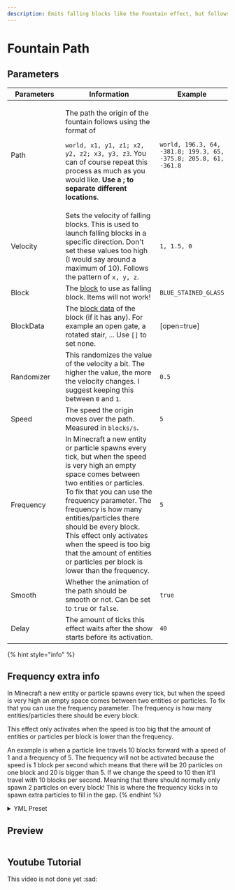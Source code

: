 ```yaml
---
description: Emits falling blocks like the Fountain effect, but follows a path.
---
```


# Fountain Path

## Parameters

<table><thead><tr><th width="153.33333333333331">Parameters</th><th width="375">Information</th><th>Example</th></tr></thead><tbody><tr><td>Path</td><td><p>The path the origin of the fountain follows using the format of </p><p><code>world, x1, y1, z1; x2, y2, z2; x3, y3, z3</code>. You can of course repeat this process as much as you would like. <strong>Use a ; to separate different locations</strong>.</p></td><td><code>world, 196.3, 64, -381.8; 199.3, 65, -375.8; 205.8, 61, -361.8</code></td></tr><tr><td>Velocity</td><td>Sets the velocity of falling blocks. This is used to launch falling blocks in a specific direction. Don't set these values too high (I would say around a maximum of 10). Follows the pattern of <code>x, y, z</code>.</td><td><code>1, 1.5, 0</code></td></tr><tr><td>Block</td><td>The <a href="https://hub.spigotmc.org/javadocs/bukkit/org/bukkit/Material.html">block</a> to use as falling block. Items will not work!</td><td><code>BLUE_STAINED_GLASS</code></td></tr><tr><td>BlockData</td><td>The <a href="https://minecraft.wiki/w/Block_states">block data</a> of the block (if it has any). For example an open gate, a rotated stair, ... Use <code>[]</code> to set none.</td><td>[open=true]</td></tr><tr><td>Randomizer</td><td>This randomizes the value of the velocity a bit. The higher the value, the more the velocity changes. I suggest keeping this between <code>0</code> and <code>1</code>.</td><td><code>0.5</code></td></tr><tr><td>Speed</td><td>The speed the origin moves over the path. Measured in <code>blocks/s</code>.</td><td><code>5</code></td></tr><tr><td>Frequency</td><td>In Minecraft a new entity or particle spawns every tick, but when the speed is very high an empty space comes between two entities or particles. To fix that you can use the frequency parameter. The frequency is how many entities/particles there should be every block. This effect only activates when the speed is too big that the amount of entities or particles per block is lower than the frequency.</td><td><code>5</code></td></tr><tr><td>Smooth</td><td>Whether the animation of the path should be smooth or not. Can be set to <code>true</code> or <code>false</code>.</td><td><code>true</code></td></tr><tr><td>Delay</td><td>The amount of ticks this effect waits after the show starts before its activation.</td><td><code>40</code></td></tr></tbody></table>

{% hint style="info" %}
## Frequency extra info

In Minecraft a new entity or particle spawns every tick, but when the speed is very high an empty space comes between two entities or particles. To fix that you can use the frequency parameter. The frequency is how many entities/particles there should be every block.&#x20;

This effect only activates when the speed is too big that the amount of entities or particles per block is lower than the frequency.&#x20;

An example is when a particle line travels 10 blocks forward with a speed of 1 and a frequency of 5. The frequency will not be activated because the speed is 1 block per second which means that there will be 20 particles on one block and 20 is bigger than 5. If we change the speed to 10 then it'll travel with 10 blocks per second. Meaning that there should normally only spawn 2 particles on every block! This is where the frequency kicks in to spawn extra particles to fill in the gap.
{% endhint %}

<details>

<summary>YML Preset</summary>

{% code lineNumbers="true" %}
```yaml
'1':
  Type: FOUNTAIN_PATH
  Path: 'world, 0, 0, 0; 3, 3, 3' 
  Velocity: 0, 0, 0
  Block: BLUE_STAINED_GLASS
  BlockData: []
  Randomizer: 0
  Speed: 1
  Frequency: 5
  Smooth: true
  Delay: 0
```
{% endcode %}

</details>

## Preview

<figure><img src="../../.gitbook/assets/fountain_path.gif" alt=""><figcaption></figcaption></figure>

## Youtube Tutorial

This video is not done yet :sad:
